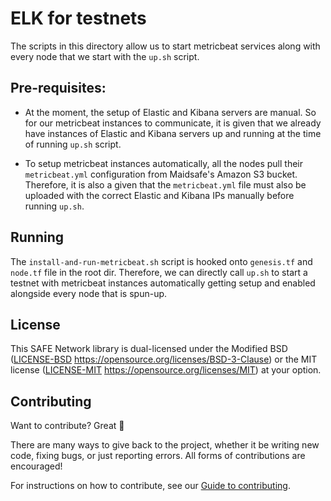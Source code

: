 # ELK for testnets

The scripts in this directory allow us to start metricbeat services along with every node that we start with the `up.sh` script.

## Pre-requisites:
* At the moment, the setup of Elastic and Kibana servers are manual. So for our metricbeat instances to communicate, it is given that we already have instances of Elastic and Kibana servers up and running at the time of running `up.sh` script.


* To setup metricbeat instances automatically, all the nodes pull their `metricbeat.yml` configuration from Maidsafe's Amazon S3 bucket.
Therefore, it is also a given that the `metricbeat.yml` file must also be uploaded with the correct Elastic and Kibana IPs manually before running `up.sh`.

## Running

The `install-and-run-metricbeat.sh` script is hooked onto `genesis.tf` and `node.tf` file in the root dir. Therefore, we can directly call `up.sh` to start a testnet with metricbeat instances automatically getting setup and enabled alongside every node that is spun-up.

## License

This SAFE Network library is dual-licensed under the Modified BSD ([LICENSE-BSD](LICENSE-BSD) https://opensource.org/licenses/BSD-3-Clause) or the MIT license ([LICENSE-MIT](LICENSE-MIT) https://opensource.org/licenses/MIT) at your option.

## Contributing

Want to contribute? Great :tada:

There are many ways to give back to the project, whether it be writing new code, fixing bugs, or just reporting errors. All forms of contributions are encouraged!

For instructions on how to contribute, see our [Guide to contributing](https://github.com/maidsafe/QA/blob/master/CONTRIBUTING.md).